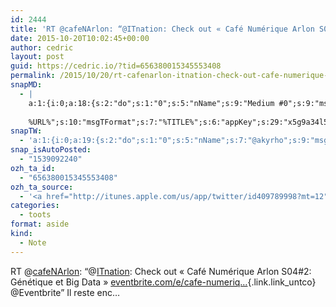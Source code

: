 ```yaml
---
id: 2444
title: 'RT @cafeNArlon: “@ITnation: Check out « Café Numérique Arlon S04#2: Génétique et Big Data » eventbrite.com/e/cafe-numeriq… @Eventbrite” Il reste enc…'
date: 2015-10-20T10:02:45+00:00
author: cedric
layout: post
guid: https://cedric.io/?tid=656380015345553408
permalink: /2015/10/20/rt-cafenarlon-itnation-check-out-cafe-numerique-arlon-s042-genetique-et-big-data-eventbrite-com-e-cafe-numeriq-eventbrite-il-reste-enc/
snapMD:
  - |
    a:1:{i:0;a:18:{s:2:"do";s:1:"0";s:5:"nName";s:9:"Medium #0";s:9:"msgFormat";s:19:"%FULLTEXT%
    
    %URL%";s:10:"msgTFormat";s:7:"%TITLE%";s:6:"appKey";s:29:"x5g9a34l5z294i5y2q284e4g54454";s:6:"appSec";s:85:"d3h0a44e4s2b4i5u2r234m5f5b4v2l5q2a444h574347464a454x2w20374447494c484b4w2c464f5u2d4z2";s:8:"inclTags";s:1:"1";s:7:"fltrsOn";i:0;s:5:"fltrs";a:0:{}s:7:"proxyOn";i:0;s:7:"useSURL";i:0;s:1:"v";i:350;s:4:"publ";s:1:"0";s:11:"accessToken";s:65:"2353413aa5437433e5648ccf74a16119308317c52d1a24d8ed99f26add037528a";s:12:"appAppUserID";s:65:"104b21fd8da79171a6e7bf800d03b4b761204f242935e05d2d86850a6b1635f77";s:14:"appAppUserName";s:26:"Cédric Bousmanne (akyrho)";s:13:"appAppUserURL";s:26:"https://medium.com/@akyrho";s:7:"pubList";a:0:{}}}
snapTW:
  - 'a:1:{i:0;a:19:{s:2:"do";s:1:"0";s:5:"nName";s:7:"@akyrho";s:9:"msgFormat";s:26:"%TITLE%. %EXCERPT% - %URL%";s:6:"appKey";s:55:"x5g9a8325v2y475r3c4m48584n53446p423r3r5u3e356j5j3k4r2p3";s:6:"appSec";s:105:"d3h0a94o46415u594v3q5l5n5l4r4x474x4j484o473u4i5w2m4k494z2k344n306n5r3l5v2s554p4n3p3k45495c3z4v4d3m3u5w525";s:7:"fltrsOn";i:0;s:5:"fltrs";a:0:{}s:7:"proxyOn";i:0;s:7:"useSURL";i:0;s:1:"v";i:350;s:5:"twURL";s:25:"http://twitter.com/akyrho";s:11:"accessToken";s:50:"6678782-Eyg60SCeh7762DEIsYtTPD5GVeOuSN8ATMdF2Lpppe";s:14:"accessTokenSec";s:45:"PgGDCbcYLJnR5esZjY9ID72A33mUNCYnQwaQTBsojSJNa";s:5:"tw140";i:0;s:10:"riComments";s:1:"1";s:11:"riCommentsM";s:1:"1";s:12:"riCommentsAA";s:1:"1";s:8:"attchImg";s:1:"1";s:9:"wpImgSize";s:4:"full";}}'
snap_isAutoPosted:
  - "1539092240"
ozh_ta_id:
  - "656380015345553408"
ozh_ta_source:
  - '<a href="http://itunes.apple.com/us/app/twitter/id409789998?mt=12" rel="nofollow">Twitter for Mac</a>'
categories:
  - toots
format: aside
kind:
  - Note
---
```

RT <span class="username username_linked">@<a href="https://twitter.com/cafeNArlon" title="Café Numérique Arlon">cafeNArlon</a></span>: “<span class="username username_linked">@<a href="https://twitter.com/ITnation" title="ITnation">ITnation</a></span>: Check out « Café Numérique Arlon S04#2: Génétique et Big Data » [eventbrite.com/e/cafe-numeriq…](http://www.eventbrite.com/e/cafe-numerique-arlon-s042-genetique-et-big-data-tickets-19025850832?utm-medium=discovery&utm-campaign=social&utm-content=attendeeshare&aff=estw&utm-source=tw&utm-term=listing "http://www.eventbrite.com/e/cafe-numerique-arlon-s042-genetique-et-big-data-tickets-19025850832?utm-medium=discovery&utm-campaign=social&utm-content=attendeeshare&aff=estw&utm-source=tw&utm-term=listing"){.link.link_untco} @Eventbrite” Il reste enc…
